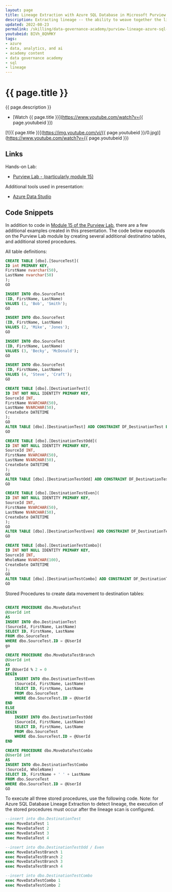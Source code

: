 ```yaml
---
layout: page
title: Lineage Extraction with Azure SQL Database in Microsoft Purview
description: Extracting lineage -- the ability to weave together the lifecycle of data as it moves through the enterprise -- is challenging due to the complexities of many different systems. Microsoft Purview is able to extract lineage from an Azure SQL Database by examining the execution of stored procedures. This video looks at how it works, and how to set it up. Additional code snippets are here for the demos used in this session.
updated: 2022-08-23
permalink: /skilling/data-governance-academy/purview-lineage-azure-sql-db
youtubeid: BIVh_8QhMKY
tags: 
- azure
- data, analytics, and ai
- academy content
- data governance academy
- sql
- lineage
---
```


# {{ page.title }}

{{ page.description }}

* [Watch {{ page.title }}](https://www.youtube.com/watch?v={{ page.youtubeid }})

[![{{ page.title }}](https://img.youtube.com/vi/{{ page.youtubeid }}/0.jpg)](https://www.youtube.com/watch?v={{ page.youtubeid }})

## Links 

Hands-on Lab:
* [Purview Lab - (particularly module 15)](https://aka.ms/purviewlab)

Additional tools used in presentation:
* [Azure Data Studio](https://docs.microsoft.com/en-us/sql/azure-data-studio/?view=sql-server-ver16)

## Code Snippets

In addition to code in [Module 15 of the Purview Lab](https://aka.ms/purviewlab), there are a few additional examples created in this presentation. The code below expounds on the Purview Lab module by creating several additional destinatino tables, and additional stored procedures.

All table definitions:

```sql
CREATE TABLE [dbo].[SourceTest](
ID int PRIMARY KEY,
FirstName nvarchar(50),
LastName nvarchar(50)
);
GO

INSERT INTO dbo.SourceTest
(ID, FirstName, LastName)
VALUES (1, 'Bob', 'Smith');
GO

INSERT INTO dbo.SourceTest
(ID, FirstName, LastName)
VALUES (2, 'Mike', 'Jones');
GO

INSERT INTO dbo.SourceTest
(ID, FirstName, LastName)
VALUES (3, 'Becky', 'McDonald');
GO

INSERT INTO dbo.SourceTest
(ID, FirstName, LastName)
VALUES (4, 'Steve', 'Craft');
GO

CREATE TABLE [dbo].[DestinationTest](
ID INT NOT NULL IDENTITY PRIMARY KEY,
SourceId INT,
FirstName NVARCHAR(50),
LastName NVARCHAR(50),
CreateDate DATETIME
);
GO
ALTER TABLE [dbo].[DestinationTest] ADD CONSTRAINT DF_DestinationTest DEFAULT GETDATE() FOR CreateDate
GO

CREATE TABLE [dbo].[DestinationTestOdd](
ID INT NOT NULL IDENTITY PRIMARY KEY,
SourceId INT,
FirstName NVARCHAR(50),
LastName NVARCHAR(50),
CreateDate DATETIME
);
GO
ALTER TABLE [dbo].[DestinationTestOdd] ADD CONSTRAINT DF_DestinationTestOdd DEFAULT GETDATE() FOR CreateDate
GO

CREATE TABLE [dbo].[DestinationTestEven](
ID INT NOT NULL IDENTITY PRIMARY KEY,
SourceId INT,
FirstName NVARCHAR(50),
LastName NVARCHAR(50),
CreateDate DATETIME
);
GO
ALTER TABLE [dbo].[DestinationTestEven] ADD CONSTRAINT DF_DestinationTestEven DEFAULT GETDATE() FOR CreateDate
GO

CREATE TABLE [dbo].[DestinationTestCombo](
ID INT NOT NULL IDENTITY PRIMARY KEY,
SourceId INT,
WholeName NVARCHAR(100),
CreateDate DATETIME
);
GO
ALTER TABLE [dbo].[DestinationTestCombo] ADD CONSTRAINT DF_DestinationTestCombo DEFAULT GETDATE() FOR CreateDate
GO
```

Stored Procedures to create data movement to destination tables:

```sql

CREATE PROCEDURE dbo.MoveDataTest 
@UserId int
AS
INSERT INTO dbo.DestinationTest
(SourceId, FirstName, LastName)
SELECT ID, FirstName, LastName
FROM dbo.SourceTest
WHERE dbo.SourceTest.ID = @UserId
go

CREATE PROCEDURE dbo.MoveDataTestBranch
@UserId int
AS
IF @UserId % 2 = 0
BEGIN
    INSERT INTO dbo.DestinationTestEven
    (SourceId, FirstName, LastName)
    SELECT ID, FirstName, LastName
    FROM dbo.SourceTest
    WHERE dbo.SourceTest.ID = @UserId
END
ELSE
BEGIN
    INSERT INTO dbo.DestinationTestOdd
    (SourceId, FirstName, LastName)
    SELECT ID, FirstName, LastName
    FROM dbo.SourceTest
    WHERE dbo.SourceTest.ID = @UserId
END

CREATE PROCEDURE dbo.MoveDataTestCombo
@UserId int
AS
INSERT INTO dbo.DestinationTestCombo
(SourceId, WholeName)
SELECT ID, FirstName + ' ' + LastName
FROM dbo.SourceTest
WHERE dbo.SourceTest.ID = @UserId
GO
```

To execute all three stored procedures, use the following code. Note: for Azure SQL Database Lineage Extraction to detect lineage, the execution of the stored procedures must occur after the lineage scan is configured.

```sql
--insert into dbo.DestinationTest
exec MoveDataTest 1
exec MoveDataTest 2
exec MoveDataTest 3
exec MoveDataTest 4

--insert into dbo.DestinationTestOdd / Even
exec MoveDataTestBranch 1
exec MoveDataTestBranch 2
exec MoveDataTestBranch 3
exec MoveDataTestBranch 4

--insert into dbo.DestinationTestCombo
exec MoveDataTestCombo 1
exec MoveDataTestCombo 2
```